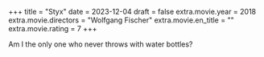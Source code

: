 +++
title = "Styx"
date = 2023-12-04
draft = false
extra.movie.year = 2018
extra.movie.directors = "Wolfgang Fischer"
extra.movie.en_title = ""
extra.movie.rating = 7
+++

Am I the only one who never throws with water bottles?<!-- more -->